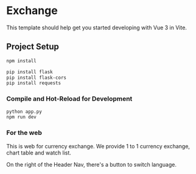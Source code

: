 # Exchange

This template should help get you started developing with Vue 3 in Vite.

## Project Setup

```sh
npm install
```

```sh
pip install flask
pip install flask-cors
pip install requests
```

### Compile and Hot-Reload for Development

```sh
python app.py
npm run dev
```

### For the web

This is web for currency exchange. We provide 1 to 1 currency exchange, chart table and watch list.

On the right of the Header Nav, there's a button to switch language.
